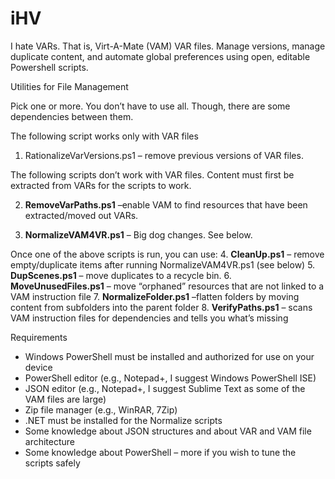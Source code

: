 # iHV
I hate VARs. That is, Virt-A-Mate (VAM) VAR files. Manage versions, manage duplicate content, and automate global preferences using open, editable Powershell scripts.

Utilities for File Management

Pick one or more. You don’t have to use all. Though, there are some dependencies between them.

The following script works only with VAR files
1.	RationalizeVarVersions.ps1</b> – remove previous versions of VAR files.

The following scripts don’t work with VAR files. Content must first be extracted from VARs for the scripts to work.

2.	<b>RemoveVarPaths.ps1</b> –enable VAM to find resources that have been extracted/moved out VARs.

3.	<b>NormalizeVAM4VR.ps1</b> – Big dog changes. See below.

Once one of the above scripts is run, you can use:
4.	<b>CleanUp.ps1</b> – remove empty/duplicate items after running NormalizeVAM4VR.ps1 (see below)
5.	<b>DupScenes.ps1</b> – move duplicates to a recycle bin.
6.	<b>MoveUnusedFiles.ps1</b> – move “orphaned” resources that are not linked to a VAM instruction file
7.	<b>NormalizeFolder.ps1</b> –flatten folders by moving content from subfolders into the parent folder
8.	<b>VerifyPaths.ps1</b> – scans VAM instruction files for dependencies and tells you what’s missing

Requirements
-	Windows PowerShell must be installed and authorized for use on your device
-	PowerShell editor (e.g., Notepad+, I suggest Windows PowerShell ISE)
-	JSON editor (e.g., Notepad+, I suggest Sublime Text as some of the VAM files are large)
-	Zip file manager (e.g., WinRAR, 7Zip)
-	.NET must be installed for the Normalize scripts
-	Some knowledge about JSON structures and about VAR and VAM file architecture
-	Some knowledge about PowerShell – more if you wish to tune the scripts safely
